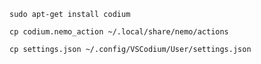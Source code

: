 ```shell
sudo apt-get install codium
```

```shell
cp codium.nemo_action ~/.local/share/nemo/actions
```

```shell
cp settings.json ~/.config/VSCodium/User/settings.json
```